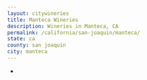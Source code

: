 ```yaml
---
layout: citywineries
title: Manteca Wineries
description: Wineries in Manteca, CA
permalink: /california/san-joaquin/manteca/
state: ca
county: san joaquin
city: manteca
---
```

-
